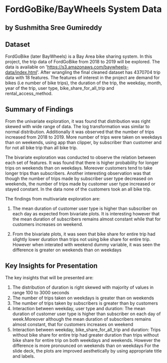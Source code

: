 # FordGoBike/BayWheels System Data
## by Sushmitha Sree Gumireddy


## Dataset

FordGoBike (later BayWheels) is a Bay Area bike sharing system. In this project, the trip data of FordGoBike from 2018 to 2019 will be explored. The data is available on 'https://s3.amazonaws.com/baywheels-data/index.html'. After wrangling the final cleaned dataset has 4370704 trip data with 18 features. The features of interest in the project are  demand for bikes (i.e number of bike trips), the duration of the trip, the weekday, month, year of the trip, user type, bike_share_for_all_trip and rental_access_method.


## Summary of Findings

From the univariate exploration, it was found that distribution was right skewed with wide range of data. The log transformation was similar to normal distribution. Additionally it was observed that the number of trips increased from 2018 to 2019. More number of trips were taken on weekdays than on weekends, using app than clipper, by subscriber than customer and for not all bike trip than all bike trip.

The bivariate exploration was conducted to observe the relation between each set of features. It was found that there is higher probability for longer trips on weekends than on weekdays. Moreover customers tend to take longer trips than subscribers. Another interesting observation was that though the number of trips made by subscriber user type decreased on weekends, the number of trips made by customer user type increased or stayed constant. In the data none of the customers took an all bike trip.

The findings from multivariate exploration are:
1. The mean duration of customer user type is higher than subscriber on each day as expected from bivariate plots. It is interesting however that the mean duration of subscribers remains almost constant while that for customers increases on weekend.

2. From the bivariate plots, it was seen that bike share for entire trip had slightly lower duration than trips not using bike share for entire trip. However when interated with weekend dummy variable, it was seen the difference is greater on weekends than on weekdays


## Key Insights for Presentation

The key insights that will be presented are:
1. The distribution of duration is right skewed with majority of values in range 100 to 3000 seconds
2. The number of trips taken on weekdays is greater than on weekends
3. The number of trips taken by subscribers is greater than by customers
4. Interaction between weekday, user type and duration: The mean duration of customer user type is higher than subscriber on each day of week.Moreover although the mean duration of subscribers remains almost constant, that for customers increases on weekend
5. Interaction between weekday, bike_share_for_all_trip and duration: Trips without bike share for entire trip had greater duration than trips without bike share for entire trip on both weekdays and weekends. However the difference is more pronounced on weekends than on weekdays
For the slide deck, the plots are improved aesthetically by using appropriate title and labels.